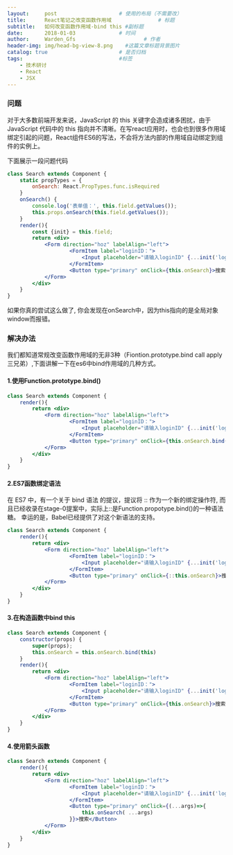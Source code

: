 ```yaml
---
layout:     post                    # 使用的布局（不需要改）
title:      React笔记之改变函数作用域               # 标题 
subtitle:   如何改变函数作用域-bind this #副标题
date:       2018-01-03              # 时间
author:     Warden_Gfs                      # 作者
header-img: img/head-bg-view-8.png    #这篇文章标题背景图片
catalog: true                       # 是否归档
tags:                               #标签
    - 技术研讨
    - React
    - JSX
---
```


### 问题

对于大多数前端开发来说，JavaScript 的 this 关键字会造成诸多困扰，由于 JavaScript 代码中的 this 指向并不清晰。在写react应用时，也会也到很多作用域绑定引起的问题，React组件ES6的写法，不会将方法内部的作用域自动绑定到组件的实例上。

下面展示一段问题代码

```jsx
class Search extends Component {
    static propTypes = {
        onSearch: React.PropTypes.func.isRequired
    }
    onSearch() {
        console.log('表单值：', this.field.getValues());
        this.props.onSearch(this.field.getValues());
    }
    render(){
        const {init} = this.field;
        return <div>
            <Form direction="hoz" labelAlign="left">
                    <FormItem label="loginID：">
                        <Input placeholder="请输入loginID" {...init('loginID')}/>
                    </FormItem>
                    <Button type="primary" onClick={this.onSearch}>搜索</Button>
            </Form>
        </div>
    }
}
```

如果你真的尝试这么做了, 你会发现在onSearch中，因为this指向的是全局对象window而报错。

### 解决办法

我们都知道常规改变函数作用域的无非3种（Fiontion.prototype.bind call apply 三兄弟）,下面讲解一下在es6中bind作用域的几种方式。

#### 1.使用Function.prototype.bind()

```jsx
class Search extends Component {
    render(){
        return <div>
            <Form direction="hoz" labelAlign="left">
                    <FormItem label="loginID：">
                        <Input placeholder="请输入loginID" {...init('loginID')}/>
                    </FormItem>
                    <Button type="primary" onClick={this.onSearch.bind(this)}>搜索</Button>
            </Form>
        </div>
    }
}
```

#### 2.ES7函数绑定语法

在 ES7 中，有一个关于 bind 语法 的提议，提议将 :: 作为一个新的绑定操作符, 而且已经收录在stage-0提案中，实际上::是Function.propotype.bind()的一种语法糖。 幸运的是，Babel已经提供了对这个新语法的支持。

```jsx
class Search extends Component {
    render(){
        return <div>
            <Form direction="hoz" labelAlign="left">
                    <FormItem label="loginID：">
                        <Input placeholder="请输入loginID" {...init('loginID')}/>
                    </FormItem>
                    <Button type="primary" onClick={::this.onSearch}>搜索</Button>
            </Form>
        </div>
    }
}
```

#### 3.在构造函数中bind this

```jsx
class Search extends Component {
    constructor(props) {
        super(props);
        this.onSearch = this.onSearch.bind(this)
    }
    render(){
        return <div>
            <Form direction="hoz" labelAlign="left">
                    <FormItem label="loginID：">
                        <Input placeholder="请输入loginID" {...init('loginID')}/>
                    </FormItem>
                    <Button type="primary" onClick={this.onSearch}>搜索</Button>
            </Form>
        </div>
    }
}
```

#### 4.使用箭头函数

```jsx
class Search extends Component {
    render(){
        return <div>
            <Form direction="hoz" labelAlign="left">
                    <FormItem label="loginID：">
                        <Input placeholder="请输入loginID" {...init('loginID')}/>
                    </FormItem>
                    <Button type="primary" onClick={(...args)=>{
                        this.onSearch( ...args)
                    }}>搜索</Button>
            </Form>
        </div>
    }
}
```

